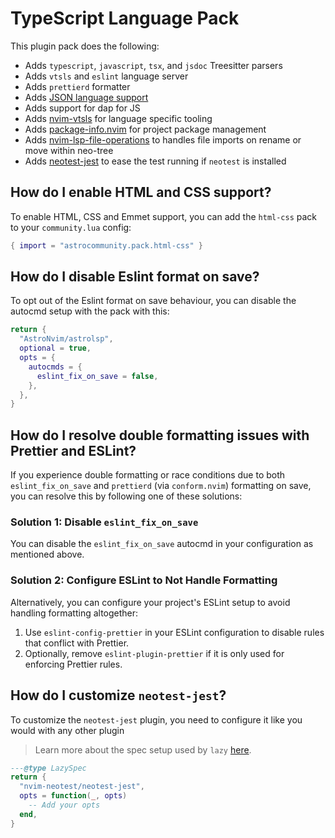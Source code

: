 # TypeScript Language Pack

This plugin pack does the following:

- Adds `typescript`, `javascript`, `tsx`, and `jsdoc` Treesitter parsers
- Adds `vtsls` and `eslint` language server
- Adds `prettierd` formatter
- Adds [JSON language support](../json)
- Adds support for dap for JS
- Adds [nvim-vtsls](https://github.com/yioneko/nvim-vtsls) for language specific tooling
- Adds [package-info.nvim](https://github.com/vuki656/package-info.nvim) for project package management
- Adds [nvim-lsp-file-operations](https://github.com/antosha417/nvim-lsp-file-operations) to handles file imports on rename or move within neo-tree
- Adds [neotest-jest](https://github.com/nvim-neotest/neotest-jest) to ease the test running if `neotest` is installed

## How do I enable HTML and CSS support?

To enable HTML, CSS and Emmet support, you can add the `html-css` pack to your `community.lua` config:

```lua
{ import = "astrocommunity.pack.html-css" }
```

## How do I disable Eslint format on save?

To opt out of the Eslint format on save behaviour, you can disable the autocmd setup with the pack with this:

```lua
return {
  "AstroNvim/astrolsp",
  optional = true,
  opts = {
    autocmds = {
      eslint_fix_on_save = false,
    },
  },
}
```

## How do I resolve double formatting issues with Prettier and ESLint?

If you experience double formatting or race conditions due to both `eslint_fix_on_save` and `prettierd` (via `conform.nvim`) formatting on save, you can resolve this by following one of these solutions:

### Solution 1: Disable `eslint_fix_on_save`
You can disable the `eslint_fix_on_save` autocmd in your configuration as mentioned above.

### Solution 2: Configure ESLint to Not Handle Formatting
Alternatively, you can configure your project's ESLint setup to avoid handling formatting altogether:
1. Use `eslint-config-prettier` in your ESLint configuration to disable rules that conflict with Prettier.
2. Optionally, remove `eslint-plugin-prettier` if it is only used for enforcing Prettier rules.

## How do I customize `neotest-jest`?

To customize the `neotest-jest` plugin, you need to configure it like you would with any other plugin

> Learn more about the spec setup used by `lazy` [here](https://lazy.folke.io/spec#spec-setup).

```lua
---@type LazySpec
return {
  "nvim-neotest/neotest-jest",
  opts = function(_, opts)
    -- Add your opts
  end,
}
```
